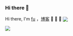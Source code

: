 ### Hi there 👋


Hi there, I'm <a href="https://juejin.cn/user/4212984286281870">fu</a> ，<a href="https://huasio.com">博客</a>  👋 👋 👋  <img align="center" src="https://komarev.com/ghpvc/?username=huasio" />

![](https://github-readme-stats.vercel.app/api?username=huasio&show_icons=true&bg_color=30,e96443,904e95&title_color=fff&text_color=fff&icon_color=79ff97&include_all_commits=true)
